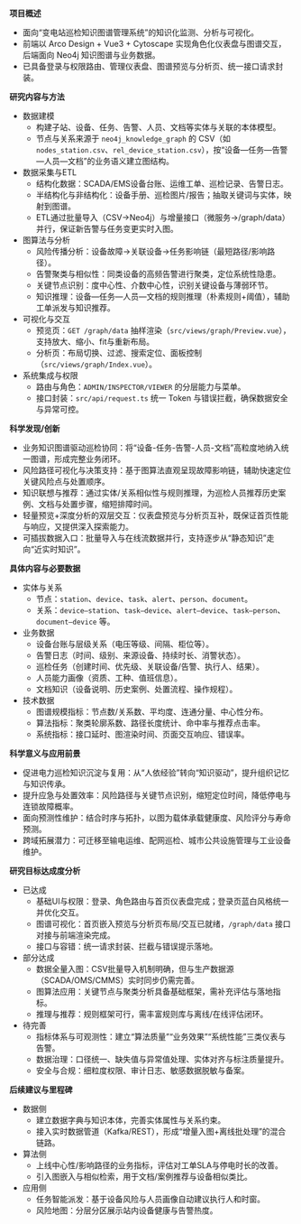 
**项目概述**
- 面向“变电站巡检知识图谱管理系统”的知识化监测、分析与可视化。
- 前端以 Arco Design + Vue3 + Cytoscape 实现角色化仪表盘与图谱交互，后端面向 Neo4j 知识图谱与业务数据。
- 已具备登录与权限路由、管理仪表盘、图谱预览与分析页、统一接口请求封装。

**研究内容与方法**
- 数据建模
  - 构建子站、设备、任务、告警、人员、文档等实体与关联的本体模型。
  - 节点与关系来源于 `neo4j_knowledge_graph` 的 CSV（如 `nodes_station.csv`、`rel_device_station.csv`），按“设备—任务—告警—人员—文档”的业务语义建立图结构。
- 数据采集与ETL
  - 结构化数据：SCADA/EMS设备台账、运维工单、巡检记录、告警日志。
  - 半结构化与非结构化：设备手册、巡检图片/报告；抽取关键词与实体，映射到图谱。
  - ETL通过批量导入（CSV→Neo4j）与增量接口（微服务→/graph/data）并行，保证新告警与任务变更实时入图。
- 图算法与分析
  - 风险传播分析：设备故障→关联设备→任务影响链（最短路径/影响路径）。
  - 告警聚类与相似性：同类设备的高频告警进行聚类，定位系统性隐患。
  - 关键节点识别：度中心性、介数中心性，识别关键设备与薄弱环节。
  - 知识推理：设备—任务—人员—文档的规则推理（朴素规则+阈值），辅助工单派发与知识推荐。
- 可视化与交互
  - 预览页：`GET /graph/data` 抽样渲染（`src/views/graph/Preview.vue`），支持放大、缩小、fit与重新布局。
  - 分析页：布局切换、过滤、搜索定位、面板控制（`src/views/graph/Index.vue`）。
- 系统集成与权限
  - 路由与角色：`ADMIN/INSPECTOR/VIEWER` 的分层能力与菜单。
  - 接口封装：`src/api/request.ts` 统一 Token 与错误拦截，确保数据安全与异常可控。

**科学发现/创新**
- 业务知识图谱驱动巡检协同：将“设备-任务-告警-人员-文档”高粒度地纳入统一图谱，形成完整业务闭环。
- 风险路径可视化与决策支持：基于图算法直观呈现故障影响链，辅助快速定位关键风险点与处置顺序。
- 知识联想与推荐：通过实体/关系相似性与规则推理，为巡检人员推荐历史案例、文档与处置步骤，缩短排障时间。
- 轻量预览+深度分析的双层交互：仪表盘预览与分析页互补，既保证首页性能与响应，又提供深入探索能力。
- 可插拔数据入口：批量导入与在线流数据并行，支持逐步从“静态知识”走向“近实时知识”。

**具体内容与必要数据**
- 实体与关系
  - 节点：`station`、`device`、`task`、`alert`、`person`、`document`。
  - 关系：`device–station`、`task–device`、`alert–device`、`task–person`、`document–device` 等。
- 业务数据
  - 设备台账与层级关系（电压等级、间隔、柜位等）。
  - 告警日志（时间、级别、来源设备、持续时长、消警状态）。
  - 巡检任务（创建时间、优先级、关联设备/告警、执行人、结果）。
  - 人员能力画像（资质、工种、值班信息）。
  - 文档知识（设备说明、历史案例、处置流程、操作规程）。
- 技术数据
  - 图谱规模指标：节点数/关系数、平均度、连通分量、中心性分布。
  - 算法指标：聚类轮廓系数、路径长度统计、命中率与推荐点击率。
  - 系统指标：接口延时、图渲染时间、页面交互响应、错误率。

**科学意义与应用前景**
- 促进电力巡检知识沉淀与复用：从“人依经验”转向“知识驱动”，提升组织记忆与知识传承。
- 提升应急与处置效率：风险路径与关键节点识别，缩短定位时间，降低停电与连锁故障概率。
- 面向预测性维护：结合时序与拓扑，以图为载体承载健康度、风险评分与寿命预测。
- 跨域拓展潜力：可迁移至输电运维、配网巡检、城市公共设施管理与工业设备维护。

**研究目标达成度分析**
- 已达成
  - 基础UI与权限：登录、角色路由与首页仪表盘完成；登录页蓝白风格统一并优化交互。
  - 图谱可视化：首页嵌入预览与分析页布局/交互已就绪，`/graph/data` 接口对接与前端渲染完成。
  - 接口与容错：统一请求封装、拦截与错误提示落地。
- 部分达成
  - 数据全量入图：CSV批量导入机制明确，但与生产数据源（SCADA/OMS/CMMS）实时同步仍需完善。
  - 图算法应用：关键节点与聚类分析具备基础框架，需补充评估与落地指标。
  - 推理与推荐：规则框架可行，需丰富规则库与离线/在线评估闭环。
- 待完善
  - 指标体系与可观测性：建立“算法质量”“业务效果”“系统性能”三类仪表与告警。
  - 数据治理：口径统一、缺失值与异常值处理、实体对齐与标注质量提升。
  - 安全与合规：细粒度权限、审计日志、敏感数据脱敏与备案。

**后续建议与里程碑**
- 数据侧
  - 建立数据字典与知识本体，完善实体属性与关系约束。
  - 接入实时数据管道（Kafka/REST），形成“增量入图+离线批处理”的混合链路。
- 算法侧
  - 上线中心性/影响路径的业务指标，评估对工单SLA与停电时长的改善。
  - 引入图嵌入与相似检索，用于文档/案例推荐与设备相似类比。
- 应用侧
  - 任务智能派发：基于设备风险与人员画像自动建议执行人和时窗。
  - 风险地图：分层分区展示站内设备健康与告警热度。
